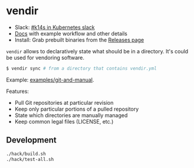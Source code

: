# vendir

- Slack: [#k14s in Kubernetes slack](https://slack.kubernetes.io)
- [Docs](docs/README.md) with example workflow and other details
- Install: Grab prebuilt binaries from the [Releases page](https://github.com/k14s/vendir/releases)

`vendir` allows to declaratively state what should be in a directory. It's could be used for vendoring software.

```bash
$ vendir sync # from a directory that contains vendir.yml
```

Example: [examples/git-and-manual](examples/git-and-manual).

Features:

- Pull Git repositories at particular revision
- Keep only particular portions of a pulled repository
- State which directories are manually managed
- Keep common legal files (LICENSE, etc.)

## Development

```bash
./hack/build.sh
./hack/test-all.sh
```
